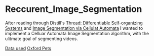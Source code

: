 # Reccurent_Image_Segmentation

After reading through Distill's [Thread: Differentiable Self-organizing Systems](https://distill.pub/2020/selforg/) and [Image Segmentation via Cellulat Automata](https://arxiv.org/pdf/2008.04965.pdf) I wanted to implement a Celluar Automata Image Segmentation algorithm, with the ulitmate goal of segmenting videos.

[Data used](https://www.kaggle.com/ashish2001/semantic-segmentation-of-underwater-imagery-suim)
[Oxford Pets](https://www.kaggle.com/datasets/zippyz/cats-and-dogs-breeds-classification-oxford-dataset?resource=download)
